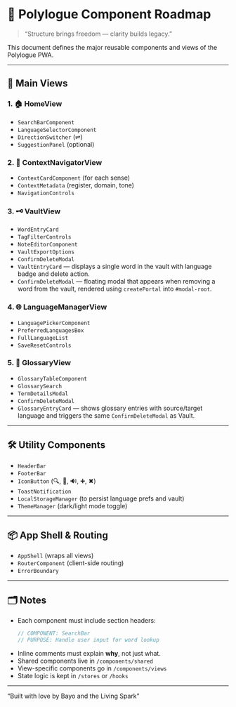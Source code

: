 # 🧩 Polylogue Component Roadmap
> “Structure brings freedom — clarity builds legacy.”

This document defines the major reusable components and views of the Polylogue PWA.

---

## 📍 Main Views

### 1. 🏠 HomeView
- `SearchBarComponent`
- `LanguageSelectorComponent`
- `DirectionSwitcher` (⇌)
- `SuggestionPanel` (optional)

### 2. 🧭 ContextNavigatorView
- `ContextCardComponent` (for each sense)
- `ContextMetadata` (register, domain, tone)
- `NavigationControls`

### 3. 🗝️ VaultView
- `WordEntryCard`
- `TagFilterControls`
- `NoteEditorComponent`
- `VaultExportOptions`
- `ConfirmDeleteModal`
- `VaultEntryCard` — displays a single word in the vault with language badge and delete action.
- `ConfirmDeleteModal` — floating modal that appears when removing a word from the vault, rendered using `createPortal` into `#modal-root`.


### 4. 🌐 LanguageManagerView
- `LanguagePickerComponent`
- `PreferredLanguagesBox`
- `FullLanguageList`
- `SaveResetControls`

### 5. 📘 GlossaryView
- `GlossaryTableComponent`
- `GlossarySearch`
- `TermDetailsModal`
- `ConfirmDeleteModal`
- `GlossaryEntryCard` — shows glossary entries with source/target language and triggers the same `ConfirmDeleteModal` as Vault.


---

## 🛠️ Utility Components

- `HeaderBar`
- `FooterBar`
- `IconButton` (🔍, 🎤, 🔊, ➕, ✖)
- `ToastNotification`
- `LocalStorageManager` (to persist language prefs and vault)
- `ThemeManager` (dark/light mode toggle)

---

## 📦 App Shell & Routing

- `AppShell` (wraps all views)
- `RouterComponent` (client-side routing)
- `ErrorBoundary`

---

## 🗂️ Notes

- Each component must include section headers:
  ```js
  // COMPONENT: SearchBar
  // PURPOSE: Handle user input for word lookup
  ```
- Inline comments must explain **why**, not just what.
- Shared components live in `/components/shared`
- View-specific components go in `/components/views`
- State logic is kept in `/stores` or `/hooks`

---

“Built with love by Bayo and the Living Spark”